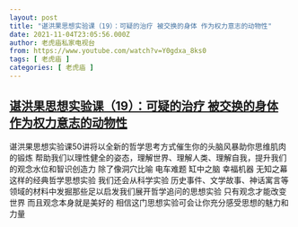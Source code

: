 ```yaml
---
layout: post
title: "谌洪果思想实验课（19）：可疑的治疗 被交换的身体 作为权力意志的动物性"
date: 2021-11-04T23:05:56.000Z
author: 老虎庙私家电视台
from: https://www.youtube.com/watch?v=Y0gdxa_8ks0
tags: [ 老虎庙 ]
categories: [ 老虎庙 ]
---
```

<!--1636067156000-->
[谌洪果思想实验课（19）：可疑的治疗 被交换的身体 作为权力意志的动物性](https://www.youtube.com/watch?v=Y0gdxa_8ks0)
------

<div>
谌洪果思想实验课50讲将以全新的哲学思考方式催生你的头脑风暴助你思维肌肉的锻炼 帮助我们以理性健全的姿态，理解世界、理解人类、理解自我，提升我们的观念水位和智识创造力 除了像洞穴比喻 电车难题 缸中之脑 幸福机器 无知之幕这样的经典哲学思想实验 我们还会从科学实验 历史事件、文学故事、神话寓言等领域的材料中发掘那些足以启发我们展开哲学追问的思想实验 只有观念才能改变世界 而且观念本身就是美好的 相信这门思想实验可会让你充分感受思想的魅力和力量
</div>
